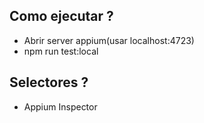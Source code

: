 ## Como ejecutar ?

- Abrir server appium(usar localhost:4723)
- npm run test:local

## Selectores ?

- Appium Inspector
